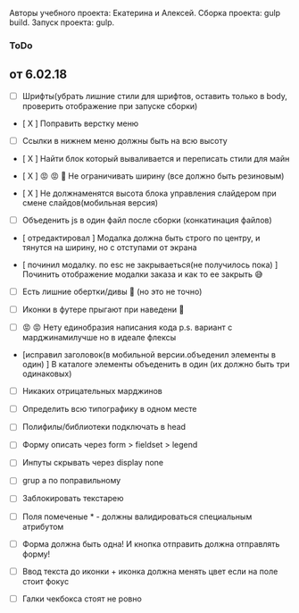 Авторы учебного проекта: Екатерина и Алексей.
 Сборка проекта: gulp build.
  Запуск проекта: gulp.  


### ToDo
## от 6.02.18

- [  ] Шрифты(убрать лишние стили для шрифтов, оставить только в body, проверить отображение при запуске сборки)

- [ X ] Поправить верстку меню

- [  ] Ссылки в нижнем меню должны быть на всю высоту

- [ X ] Найти блок который вываливается и переписать стили для майн

- [ X ] 😡 😡 🤬 Не ограничивать ширину (все должно быть резиновым)

- [ X ] Не должнаменятся высота блока управления слайдером при смене слайдов(мобильная версия)

- [  ] Объеденить js в один файл после сборки (конкатинация файлов)

- [ отредактировал ] Модалка должна быть строго по центру, и тянутся на ширину, но с отступами от экрана

- [ починил модалку. по esc не закрываеться(не получилось пока) ] Починить отображение модалки заказа и как то ее закрыть 😅

- [  ] Есть лишние обертки/дивы 🤔 (но это не точно)

- [  ] Иконки в футере прыгают при наведени 💃

- [  ] 😡 😡 Нету единобразия написания кода p.s. вариант с марджинамилучше но в идеале флексы

- [исправил заголовок(в мобильной версии.объеденил элементы в один)  ] В каталоге элементы объеденить в один (их должно быть три одинаковых)

- [  ] Никаких отрицательных марджинов

- [  ] Определить всю типографику в одном месте

- [  ] Полифилы/библиотеки подключать в head

- [  ] Форму описать через form > fieldset > legend

- [  ] Инпуты скрывать через display none

- [  ] grup а по поправильному

- [  ] Заблокировать текстарею

- [  ] Поля помеченые * - должны валидироваться специальным атрибутом

- [  ] Форма должна быть одна! И кнопка отправить должна отправлять форму!

- [  ] Ввод текста до иконки + иконка должна менять цвет если на поле стоит фокус

- [  ] Галки чекбокса стоят не ровно
